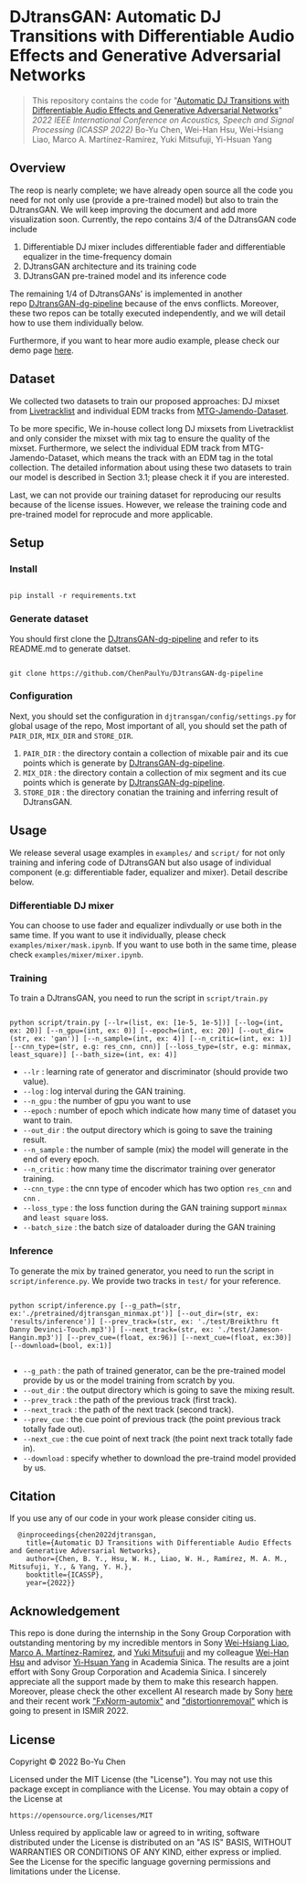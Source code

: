 # DJtransGAN: Automatic DJ Transitions with Differentiable Audio Effects and Generative Adversarial Networks

> This repository contains the code for "[Automatic DJ Transitions with Differentiable Audio Effects and Generative Adversarial Networks](https://arxiv.org/abs/2110.06525)"
> *2022 IEEE International Conference on Acoustics, Speech and Signal Processing (ICASSP 2022)*
> Bo-Yu Chen, Wei-Han Hsu, Wei-Hsiang Liao, Marco A. Martínez-Ramírez, Yuki Mitsufuji, Yi-Hsuan Yang

## Overview


The reop is nearly complete; we have already open source all the code you need for not only use (provide a pre-trained model) but also to train the DJtransGAN. We will keep improving the document and add more visualization soon. Currently, the repo contains 3/4 of the DJtransGAN code include

1. Differentiable DJ mixer includes differentiable fader and differentiable equalizer in the time-frequency domain 
2. DJtransGAN architecture and its training code 
3. DJtransGAN pre-trained model and its inference code

The remaining 1/4 of DJtransGANs' is implemented in another repo [DJtransGAN-dg-pipeline](https://github.com/ChenPaulYu/DJtransGAN-dg-pipeline) because of the envs conflicts. Moreover, these two repos can be totally executed independently, and we will detail how to use them individually below.


Furthermore, if you want to hear more audio example, please check our demo page [here](https://paulyuchen.com/djtransgan-icassp2022/).


## Dataset

We collected two datasets to train our proposed approaches: DJ mixset from [Livetracklist](https://www.livetracklist.com/) and individual EDM tracks from [MTG-Jamendo-Dataset](https://github.com/MTG/mtg-jamendo-dataset). 

To be more specific, We in-house collect long DJ mixsets from Livetracklist and only consider the mixset with mix tag to ensure the quality of the mixset. Furthermore, we select the individual EDM track from MTG-Jamendo-Dataset, which means the track with an EDM tag in the total collection. The detailed information about using these two datasets to train our model is described in Section 3.1; please check it if you are interested. 

Last, we can not provide our training dataset for reproducing our results because of the license issues. However, we release the training code and pre-trained model for reprocude and more applicable. 


## Setup 

### Install 
```

pip install -r requirements.txt

```

### Generate dataset
You should first clone the [DJtransGAN-dg-pipeline](https://github.com/ChenPaulYu/DJtransGAN-dg-pipeline)  and  refer to its README.md to generate datset. 

```

git clone https://github.com/ChenPaulYu/DJtransGAN-dg-pipeline

```

### Configuration
Next, you should set the configuration in `djtransgan/config/settings.py`  for global usage of the repo, Most important of all, you should set the path of `PAIR_DIR`, `MIX_DIR` and  `STORE_DIR`.

1. `PAIR_DIR` : the directory contain a collection of mixable pair and its cue points which is generate by [DJtransGAN-dg-pipeline](https://github.com/ChenPaulYu/DJtransGAN-dg-pipeline).
2. `MIX_DIR` : the directory contain a collection of mix segment and its cue points which is generate by [DJtransGAN-dg-pipeline](https://github.com/ChenPaulYu/DJtransGAN-dg-pipeline).
3. `STORE_DIR` : the directory conatian the training and inferring result of DJtransGAN.



## Usage 

We release several usage examples in `examples/` and `script/` for  not only training and infering code of DJtransGAN but also usage of individual component (e.g: differentiable fader, equalizer and mixer).  Detail describe below. 

### Differentiable DJ mixer
You can choose to use fader and equalizer indivdually or use both in the same time. If you want to use it individually, please check `examples/mixer/mask.ipynb`. If you want to use both in the same time, please check `examples/mixer/mixer.ipynb`.

### Training

To train a DJtransGAN, you  need to run the script in `script/train.py`

```
  
python script/train.py [--lr=(list, ex: [1e-5, 1e-5])] [--log=(int, ex: 20)] [--n_gpu=(int, ex: 0)] [--epoch=(int, ex: 20)] [--out_dir=(str, ex: 'gan')] [--n_sample=(int, ex: 4)] [--n_critic=(int, ex: 1)] [--cnn_type=(str, e.g: res_cnn, cnn)] [--loss_type=(str, e.g: minmax, least_square)] [--bath_size=(int, ex: 4)]

```

- `--lr` :  learning rate of generator and discriminator (should provide two value). 
- `--log` :  log interval during the GAN training. 
- `--n_gpu` : the number of gpu you want to use 
- `--epoch` :  number of epoch which indicate how many time of dataset you want to train. 
-  `--out_dir` : the output directory which is going to save the training result. 
- `--n_sample` : the number of sample (mix) the model will generate in the end of every epoch. 
- `--n_critic` :   how many time the discrimator training  over generator training. 
-  `--cnn_type` :  the cnn type of encoder which has two option `res_cnn` and `cnn` .  
- `--loss_type` :  the loss function during the GAN training support `minmax`  and `least square` loss. 
- `--batch_size` :  the batch size of dataloader during the GAN training


### Inference 
To generate the mix by trained generator, you need to run the script in `script/inference.py`. We provide two tracks in `test/` for your reference.

```
  
python script/inference.py [--g_path=(str, ex:'./pretrained/djtransgan_minmax.pt')] [--out_dir=(str, ex: 'results/inference')] [--prev_track=(str, ex: './test/Breikthru ft Danny Devinci-Touch.mp3')] [--next_track=(str, ex: './test/Jameson-Hangin.mp3')] [--prev_cue=(float, ex:96)] [--next_cue=(float, ex:30)] [--download=(bool, ex:1)]


```

- `--g_path` :  the path of trained generator, can be the pre-trained model provide by us or the model training from scratch by you.  
- `--out_dir` : the output directory which is going to save the mixing result. 
- `--prev_track` : the path of the previous track (first track). 
- `--next_track` : the path of the next track (second track).  
-  `--prev_cue` :  the cue point of previous track (the point previous track totally fade out).  
- `--next_cue` :   the cue point of next track (the point next track totally fade in).  
- `--download` :   specify whether to download the pre-traind model provided by us. 





## Citation

If you use any of our code in your work please consider citing us.

```
  @inproceedings{chen2022djtransgan,
    title={Automatic DJ Transitions with Differentiable Audio Effects and Generative Adversarial Networks},
    author={Chen, B. Y., Hsu, W. H., Liao, W. H., Ramírez, M. A. M., Mitsufuji, Y., & Yang, Y. H.},
    booktitle={ICASSP},
    year={2022}}
```

## Acknowledgement

This repo is done during the internship in the Sony Group Corporation with outstanding mentoring by my incredible mentors in Sony [Wei-Hsiang Liao](https://jp.linkedin.com/in/wei-hsiang-liao-66283154), [Marco A. Martínez-Ramírez](https://m-marco.com/), and [Yuki Mitsufuji](https://www.yukimitsufuji.com/) and my colleague [Wei-Han Hsu](https://github.com/ddman1101) and advisor [Yi-Hsuan Yang](https://www.citi.sinica.edu.tw/pages/yang/) in Academia  Sinica. The results are a joint effort with Sony Group Corporation and  Academia  Sinica. I sincerely appreciate all the support made by them to make this research happen. Moreover, please check the other excellent AI research made by Sony [here](https://github.com/sony/ai-research-code) and their recent work ["FxNorm-automix"](https://marco-martinez-sony.github.io/FxNorm-automix/) and ["distortionremoval"](https://joimort.github.io/distortionremoval/) which is going to present in ISMIR 2022.



## License
Copyright © 2022 Bo-Yu Chen

Licensed under the MIT License (the "License"). You may not use this
package except in compliance with the License. You may obtain a copy of the
License at

    https://opensource.org/licenses/MIT

Unless required by applicable law or agreed to in writing, software
distributed under the License is distributed on an "AS IS" BASIS,
WITHOUT WARRANTIES OR CONDITIONS OF ANY KIND, either express or implied.
See the License for the specific language governing permissions and
limitations under the License.
